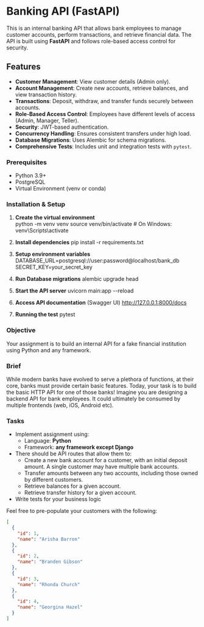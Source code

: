 # Banking API (FastAPI)  

This is an internal banking API that allows bank employees to manage customer accounts, perform transactions, and retrieve financial data. The API is built using **FastAPI** and follows role-based access control for security.  

## Features  

- **Customer Management**: View customer details (Admin only).  
- **Account Management**: Create new accounts, retrieve balances, and view transaction history.  
- **Transactions**: Deposit, withdraw, and transfer funds securely between accounts.  
- **Role-Based Access Control**: Employees have different levels of access (Admin, Manager, Teller).  
- **Security**: JWT-based authentication.  
- **Concurrency Handling**: Ensures consistent transfers under high load.  
- **Database Migrations**: Uses Alembic for schema migrations.  
- **Comprehensive Tests**: Includes unit and integration tests with `pytest`.

### Prerequisites
- Python 3.9+
- PostgreSQL
- Virtual Environment (venv or conda)

### Installation & Setup

1. **Create the virtual environment**  
    python -m venv venv
    source venv/bin/activate  # On Windows: venv\Scripts\activate

2. **Install dependencies** 
    pip install -r requirements.txt

3. **Setup environment variables** 
    DATABASE_URL=postgresql://user:password@localhost/bank_db
    SECRET_KEY=your_secret_key

4. **Run Database migrations** 
    alembic upgrade head

5. **Start the API server** 
    uvicorn main:app --reload

6. **Access API documentation** (Swagger UI)
    http://127.0.0.1:8000/docs

7. **Running the test**
    pytest






### Objective

Your assignment is to build an internal API for a fake financial institution using Python and any framework.

### Brief

While modern banks have evolved to serve a plethora of functions, at their core, banks must provide certain basic features. Today, your task is to build the basic HTTP API for one of those banks! Imagine you are designing a backend API for bank employees. It could ultimately be consumed by multiple frontends (web, iOS, Android etc).

### Tasks

- Implement assignment using:
  - Language: **Python**
  - Framework: **any framework except Django** 
- There should be API routes that allow them to:
  - Create a new bank account for a customer, with an initial deposit amount. A
    single customer may have multiple bank accounts.
  - Transfer amounts between any two accounts, including those owned by
    different customers.
  - Retrieve balances for a given account.
  - Retrieve transfer history for a given account.
- Write tests for your business logic

Feel free to pre-populate your customers with the following:

```json
[
  {
    "id": 1,
    "name": "Arisha Barron"
  },
  {
    "id": 2,
    "name": "Branden Gibson"
  },
  {
    "id": 3,
    "name": "Rhonda Church"
  },
  {
    "id": 4,
    "name": "Georgina Hazel"
  }
]
```
